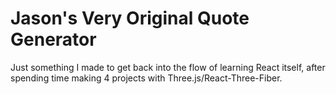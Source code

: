 # Jason's Very Original Quote Generator

Just something I made to get back into the flow of learning React itself, after spending time making 4 projects with Three.js/React-Three-Fiber.
 
